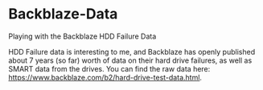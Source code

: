 # Backblaze-Data
Playing with the Backblaze HDD Failure Data

HDD Failure data is interesting to me, and Backblaze has openly published about 7 years (so far) worth of data on their hard drive failures, as well as SMART data from the drives.
You can find the raw data here: https://www.backblaze.com/b2/hard-drive-test-data.html.
